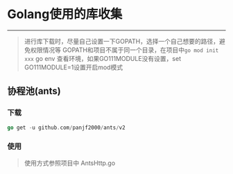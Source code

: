 # Golang使用的库收集

---

> 进行库下载时，尽量自己设置一下GOPATH，选择一个自己想要的路径，避免权限情况等
> GOPATH和项目不属于同一个目录，在项目中```go mod init xxx```
> go env 查看环境，如果GO111MODULE没有设置，set GO111MODULE=1设置开启mod模式


## 协程池(ants)
### 下载

```go
go get -u github.com/panjf2000/ants/v2
```

### 使用
> 使用方式参照项目中 AntsHttp.go





